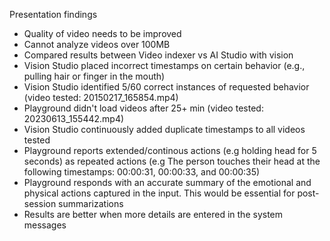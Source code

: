 Presentation findings
 - Quality of video needs to be improved
 - Cannot analyze videos over 100MB
 - Compared results between Video indexer vs AI Studio with vision
 - Vision Studio placed incorrect timestamps on certain behavior (e.g., pulling hair or finger in the mouth)
 - Vision Studio identified 5/60 correct instances of requested behavior (video tested: 20150217_165854.mp4)
 - Playground didn't load videos after 25+ min (video tested: 20230613_155442.mp4)
 - Vision Studio continuously added duplicate timestamps to all videos tested
 - Playground reports extended/continous actions (e.g holding head for 5 seconds) as repeated actions (e.g The person touches their head at the following timestamps: 00:00:31, 00:00:33, and 00:00:35)
 - Playground responds with an accurate summary of the emotional and physical actions captured in the input. This would be essential for post-session summarizations
 - Results are better when more details are entered in the system messages
